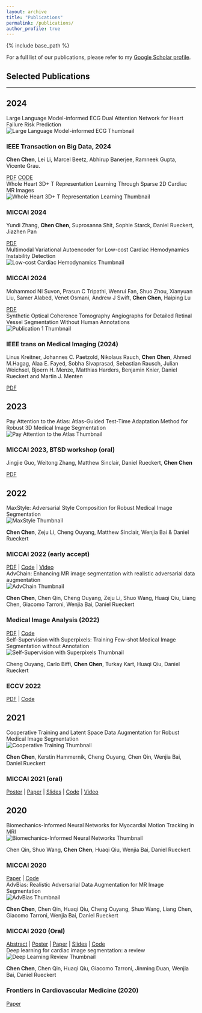 ```yaml
---
layout: archive
title: "Publications"
permalink: /publications/
author_profile: true
---
```

{% include base_path %}

For a full list of our publications, please refer to my [Google Scholar profile](https://scholar.google.co.uk/citations?user=gPuRZmgAAAAJ&hl=en).

Selected Publications
---------------------

****
## 2024

<div class="publication-block">
    <div class="publication-info">
        <div class="publication-title">
            Large Language Model-informed ECG Dual Attention Network for Heart Failure Risk Prediction
        </div>
        <img src="/images/network.png" alt="Large Language Model-informed ECG Thumbnail" class="publication-image" onclick="expandImage(this, '/images/network.png')"><br />
        <h3 class="conference-name">IEEE Transaction on Big Data, 2024</h3>        
        <p class="author-name"><strong>Chen Chen</strong>, Lei Li, Marcel Beetz, Abhirup Banerjee, Ramneek Gupta, Vicente Grau.</p>
        <div class="links">
            <a href="https://arxiv.org/abs/2403.10581" class="pdf">PDF</a>
            <a href="https://github.com/cherise215/LLM-ECG-Dual-Attention/" class="code">CODE</a>
        </div>
    </div>
</div>

<div class="publication-block">
    <div class="publication-info">
        <div class="publication-title">
            Whole Heart 3D+ T Representation Learning Through Sparse 2D Cardiac MR Images
        </div>
        <img src="/images/4d_cardiac_representation.png" alt="Whole Heart 3D+ T Representation Learning Thumbnail" class="publication-image" onclick="expandImage(this, '/images/4d_cardiac_representation.png')"><br />
        <h3 class="conference-name">MICCAI 2024</h3>
        <p class="author-name">Yundi Zhang, <strong>Chen Chen</strong>, Suprosanna Shit, Sophie Starck, Daniel Rueckert, Jiazhen Pan</p>
        <div class="links">
            <a href="https://arxiv.org/abs/2406.00329" class="pdf">PDF</a>
        </div>
    </div>
</div>

<div class="publication-block">
    <div class="publication-info">
        <div class="publication-title">
            Multimodal Variational Autoencoder for Low-cost Cardiac Hemodynamics Instability Detection
        </div>
        <img src="/images/low-cost-PAWP.png" alt="Low-cost Cardiac Hemodynamics Thumbnail" class="publication-image" onclick="expandImage(this, '/images/low-cost-PAWP.png')"><br />
        <h3 class="conference-name">MICCAI 2024</h3>
        <p class="author-name">Mohammod NI Suvon, Prasun C Tripathi, Wenrui Fan, Shuo Zhou, Xianyuan Liu, Samer Alabed, Venet Osmani, Andrew J Swift, <strong>Chen Chen</strong>, Haiping Lu</p>
        <div class="links">
            <a href="https://arxiv.org/abs/2403.13658" class="pdf">PDF</a>
        </div>
    </div>
</div>

<div class="publication-block">
<div class="publication-info">
<div class="publication-title">
Synthetic Optical Coherence Tomography Angiographs for Detailed Retinal Vessel Segmentation Without Human Annotations
</div>
<img src="/images/synthetic_retina.png" alt="Publication 1 Thumbnail" class="publication-image" onclick="expandImage(this, '/images/synthetic_retina.png')"><br />
<h3 class="conference-name">IEEE trans on Medical Imaging (2024)</h3>        
<p class="author-name">Linus Kreitner, Johannes C. Paetzold, Nikolaus Rauch, <strong>Chen Chen</strong>, Ahmed M.Hagag, Alaa E. Fayed, Sobha Sivaprasad, Sebastian Rausch, Julian Weichsel, Bjoern H. Menze, Matthias Harders, Benjamin Knier, Daniel Rueckert and Martin J. Menten</p>
<div class="links">
<a href="https://ieeexplore.ieee.org/abstract/document/10400503" class="pdf">PDF</a>
</div>
</div>
</div>



## 2023
<div class="publication-block">
    <div class="publication-info">
        <div class="publication-title">
            Pay Attention to the Atlas: Atlas-Guided Test-Time Adaptation Method for Robust 3D Medical Image Segmentation
        </div>
        <img src="/images/adaatlas.gif" alt="Pay Attention to the Atlas Thumbnail" class="publication-image" onclick="expandImage(this, '/images/adaatlas.gif')"><br />
        <h3 class="conference-name">MICCAI 2023, BTSD workshop (oral)</h3>
        <p class="author-name">Jingjie Guo, Weitong Zhang, Matthew Sinclair, Daniel Rueckert, <strong>Chen Chen</strong></p>
        <div class="links">
            <a href="https://arxiv.org/abs/2307.00676" class="pdf">PDF</a>
        </div>
    </div>
</div>

## 2022
<div class="publication-block">
    <div class="publication-info">
        <div class="publication-title">
            MaxStyle: Adversarial Style Composition for Robust Medical Image Segmentation
        </div>
        <img src="/images/maxstyle.png" alt="MaxStyle Thumbnail" class="publication-image" onclick="expandImage(this, '/images/maxstyle.png')"><br />
        <p class="author-name"><strong>Chen Chen</strong>, Zeju Li, Cheng Ouyang, Matthew Sinclair, Wenjia Bai & Daniel Rueckert</p>
        <h3 class="conference-name">MICCAI 2022 (early accept)</h3>
        <div class="links">
            <a href="https://arxiv.org/abs/2206.01737" class="pdf">PDF</a> | 
            <a href="https://github.com/cherise215/MaxStyle/" class="code">Code</a> | 
            <a href="https://www.youtube.com/watch?v=TI7iwB9SbmA" class="video">Video</a>
        </div>
   </div>
</div>


<div class="publication-block">
    <div class="publication-info">
        <div class="publication-title">
            AdvChain: Enhancing MR image segmentation with realistic adversarial data augmentation
        </div>
        <img src="/images/adversarialDA.jpg" alt="AdvChain Thumbnail" class="publication-image" onclick="expandImage(this, '/images/adversarialDA.jpg')"><br />
        <p class="author-name"><strong>Chen Chen</strong>, Chen Qin, Cheng Ouyang, Zeju Li, Shuo Wang, Huaqi Qiu, Liang Chen, Giacomo Tarroni, Wenjia Bai, Daniel Rueckert</p>
        <h3 class="conference-name">Medical Image Analysis (2022)</h3>
        <div class="links">
            <a href="https://arxiv.org/abs/2108.03429" class="pdf">PDF</a> | 
            <a href="https://github.com/cherise215/advchain" class="code">Code</a>
        </div>
    </div>
</div>

<div class="publication-block">
    <div class="publication-info">
        <div class="publication-title">
            Self-Supervision with Superpixels: Training Few-shot Medical Image Segmentation without Annotation
        </div>
        <img src="/images/fss.png" alt="Self-Supervision with Superpixels Thumbnail" class="publication-image" onclick="expandImage(this, '/images/fss.png')"><br />
        <p class="author-name">Cheng Ouyang, Carlo Biffi, <strong>Chen Chen</strong>, Turkay Kart, Huaqi Qiu, Daniel Rueckert</p>
        <h3 class="conference-name">ECCV 2022</h3>
        <div class="links">
            <a href="https://arxiv.org/abs/2007.09886" class="pdf">PDF</a> | 
            <a href="https://github.com/cheng-01037/Self-supervised-Fewshot-Medical-Image-Segmentation" class="code">Code</a>
        </div>
    </div>
</div>

## 2021
<div class="publication-block">
    <div class="publication-info">
        <div class="publication-title">
            Cooperative Training and Latent Space Data Augmentation for Robust Medical Image Segmentation
        </div>
        <img src="/images/coop.png" alt="Cooperative Training Thumbnail" class="publication-image" onclick="expandImage(this, '/images/coop.png')"><br />
        <p class="author-name"><strong>Chen Chen</strong>, Kerstin Hammernik, Cheng Ouyang, Chen Qin, Wenjia Bai, Daniel Rueckert</p>
        <h3 class="conference-name">MICCAI 2021 (oral)</h3>
        <div class="links">
            <a href="https://drive.google.com/file/d/1wU7bHgIyRQJM5rCVpIx89X2XBUBPv0Ug/view?usp=sharing">Poster</a> | 
            <a href="https://arxiv.org/abs/2107.01079">Paper</a> | 
            <a href="https://drive.google.com/file/d/1AjwtFt1HuCOeno6wAhydiIyKfNOUnmCS/view?usp=sharing">Slides</a> | 
            <a href="https://github.com/cherise215/Cooperative_Training_and_Latent_Space_Data_Augmentation">Code</a> | 
            <a href="https://www.youtube.com/watch?v=Q2ipVU-YuwQ&t=3s">Video</a>
        </div>
    </div>
</div>

## 2020
<div class="publication-block">
    <div class="publication-info">
        <div class="publication-title">
            Biomechanics-Informed Neural Networks for Myocardial Motion Tracking in MRI
        </div>
        <img src="/images/BINN.png" alt="Biomechanics-Informed Neural Networks Thumbnail" class="publication-image" onclick="expandImage(this, '/images/BINN.png')"><br />
        <p class="author-name">Chen Qin, Shuo Wang, <strong>Chen Chen</strong>, Huaqi Qiu, Wenjia Bai, Daniel Rueckert</p>
        <h3 class="conference-name">MICCAI 2020</h3>
        <div class="links">
            <a href="https://arxiv.org/abs/2006.04725">Paper</a> | 
            <a href="https://github.com/cq615/Biomechanics-informed-motion-tracking">Code</a>
        </div>
    </div>
</div>

<div class="publication-block">
    <div class="publication-info">
        <div class="publication-title">
            AdvBias: Realistic Adversarial Data Augmentation for MR Image Segmentation
        </div>
        <img src="/images/adv_bias.png" alt="AdvBias Thumbnail" class="publication-image" onclick="expandImage(this, '/images/adv_bias.png')"><br />
        <p class="author-name"><strong>Chen Chen</strong>, Chen Qin, Huaqi Qiu, Cheng Ouyang, Shuo Wang, Liang Chen, Giacomo Tarroni, Wenjia Bai, Daniel Rueckert</p>
        <h3 class="conference-name">MICCAI 2020 (Oral)</h3>
        <div class="links">
            <a href="https://drive.google.com/file/d/1oW03bKRLXrQ4-gnUiwMPmGd12qZijvTS/view?usp=sharing">Abstract</a> | 
            <a href="https://drive.google.com/file/d/1hSMgMrVwHrPY_uJbZVjO8iUZfSwdQBF5/view?usp=sharing">Poster</a> | 
            <a href="https://arxiv.org/abs/2006.13322">Paper</a> | 
            <a href="https://drive.google.com/file/d/1Jk1MMcJAQ7tfsrMWW47nzgF6cDLhX0eG/view?usp=sharing">Slides</a> | 
            <a href="https://github.com/cherise215/AdvBias">Code</a>
        </div>
    </div>
</div>

<div class="publication-block">
    <div class="publication-info">
        <div class="publication-title">
            Deep learning for cardiac image segmentation: a review
        </div>
        <img src="/images/overview.jpeg" alt="Deep Learning Review Thumbnail" class="publication-image" onclick="expandImage(this, '/images/overview.jpeg')"><br />
        <p class="author-name"><strong>Chen Chen</strong>, Chen Qin, Huaqi Qiu, Giacomo Tarroni, Jinming Duan, Wenjia Bai, Daniel Rueckert</p>
        <h3 class="conference-name">Frontiers in Cardiovascular Medicine (2020)</h3>
        <div class="links">
            <a href="https://www.frontiersin.org/articles/10.3389/fcvm.2020.00025/full">Paper</a>
        </div>
    </div>
</div>

<!-- Separate image box for expanded view -->
<div id="imageBox" class="image-box" style="display: none;">
    <span class="close" onclick="closeImageBox()">&times;</span>
    <img class="full-image" id="expandedImage" src="" alt="Expanded Image">
</div>

<script>
    function expandImage(fullsizeSrc) {
        var imageBox = document.getElementById("imageBox");
        var expandedImg = document.getElementById("expandedImage");
        expandedImg.src = fullsizeSrc;  // Set the source of the full-size image
        imageBox.style.display = "block";  // Show the image box
    }

    function closeImageBox() {
        var imageBox = document.getElementById("imageBox");
        imageBox.style.display = "none";  // Hide the image box
    }
</script>